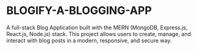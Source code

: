 # BLOGIFY-A-BLOGGING-APP
A full-stack Blog Application built with the MERN (MongoDB, Express.js, React.js, Node.js) stack. This project allows users to create, manage, and interact with blog posts in a modern, responsive, and secure way.
